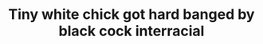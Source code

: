 ---
layout: post
title: Tiny white chick got hard banged by black cock interracial
duration: '07:10'
view: 155
rate: 2
video: 'https://flashservice.xvideos.com/embedframe/25434791'
priority: 0.9
changefreq: daily
---